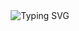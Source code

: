 <div align="center">
    <img
        src="https://readme-typing-svg.herokuapp.com?font=ShadowsIntoLightsize=50&duration=5500&color=f70787&background=FF673200&center=true&vCenter=true&lines=Hi+Traveller;Welcome+to+my+GitHub"
            alt="Typing SVG"
        />
    </a>
</p>
</div>

## 

